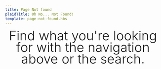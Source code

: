 ```yaml
---
title: Page Not found
plaidTitle: Oh No... Not Found!
template: page-not-found.hbs
---
```


<div style="font-size: 42px; font-weight: 300; line-height: .9em; text-align: center;">
	Find what you're looking for with the navigation above or the search.
</div>